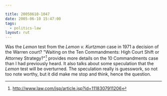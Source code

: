 ```yaml
---

title: 20050610-1047
date: 2005-06-10 15:47:00
tags:
  - politics-law
layout: rut
---
```


Was the *Lemon* test from the *Lemon v. Kurtzman* case in 1971 a decision of the
Warren court?  "Waiting on the Ten Commandments: High Court Shift or Attorney
Strategy?"[^1] provides more details on the 10 Commandments case than I had
previously heard.  It also talks about some speculation that the *Lemon*
test will be overturned.  The speculation really is guesswork, so not too note
worthy, but it did make me stop and think, hence the question.

[^1]: http://www.law.com/jsp/article.jsp?id=1118307911206

